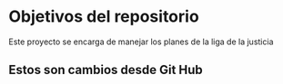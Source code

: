 # Objetivos del repositorio

Este proyecto se encarga de manejar los planes de la liga de la justicia


## Estos son cambios desde Git Hub


